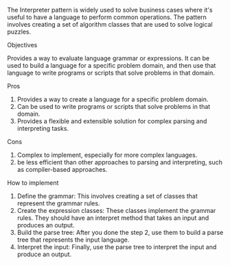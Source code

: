 The Interpreter pattern is widely used to solve business cases where it's useful to have a language to perform common operations. The pattern involves
creating a set of algorithm classes that are used to solve logical puzzles.

Objectives

Provides a way to evaluate language grammar or expressions. It can be used to build a language for a specific problem domain, and then use that language
to write programs or scripts that solve problems in that domain.

Pros

1. Provides a way to create a language for a specific problem domain.
2. Can be used to write programs or scripts that solve problems in that domain.
3. Provides a flexible and extensible solution for complex parsing and interpreting tasks.

Cons

1. Complex to implement, especially for more complex languages.
2. be less efficient than other approaches to parsing and interpreting, such as compiler-based approaches.

How to implement

1. Define the grammar: This involves creating a set of classes that represent the grammar rules.
2. Create the expression classes: These classes implement the grammar rules. They should have an interpret method that takes an input and produces an
   output.
3. Build the parse tree: After you done the step 2, use them to build a parse tree that represents the input language.
4. Interpret the input: Finally, use the parse tree to interpret the input and produce an output.

